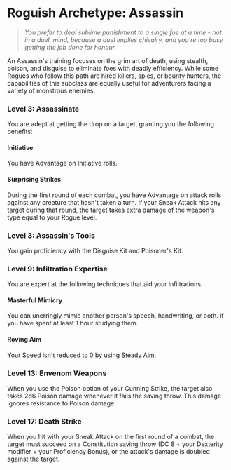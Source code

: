 # Roguish Archetype: Assassin

> *You prefer to deal sublime punishment to a single foe at a time - not in a duel, mind, because a duel implies chivalry, and you're too busy getting the job done for honour.*

An Assassin's training focuses on the grim art of death, using stealth, poison, and disguise to eliminate foes with deadly efficiency. While some Rogues who follow this path are hired killers, spies, or bounty hunters, the capabilities of this subclass are equally useful for adventurers facing a variety of monstrous enemies.

### Level 3: Assassinate

You are adept at getting the drop on a target, granting you the following benefits:

#### Initiative

You have Advantage on Initiative rolls.

#### Surprising Strikes

During the first round of each combat, you have Advantage on attack rolls against any creature that hasn't taken a turn. If your Sneak Attack hits any target during that round, the target takes extra damage of the weapon's type equal to your Rogue level.

### Level 3: Assassin's Tools

You gain proficiency with the Disguise Kit and Poisoner's Kit.
 
### Level 9: Infiltration Expertise

You are expert at the following techniques that aid your infiltrations.

#### Masterful Mimicry

You can unerringly mimic another person's speech, handwriting, or both. if you have spent at least 1 hour studying them.

#### Roving Aim

Your Speed isn't reduced to 0 by using [Steady Aim](index.md#level-3-steady-aim).

### Level 13: Envenom Weapons

When you use the Poison option of your Cunning Strike, the target also takes 2d6 Poison damage whenever it fails the saving throw. This damage ignores resistance to Poison damage.

### Level 17: Death Strike

When you hit with your Sneak Attack on the first round of a combat, the target must succeed on a Constitution saving throw (DC 8 + your Dexterity modifier + your Proficiency Bonus), or the attack's damage is doubled against the target.
